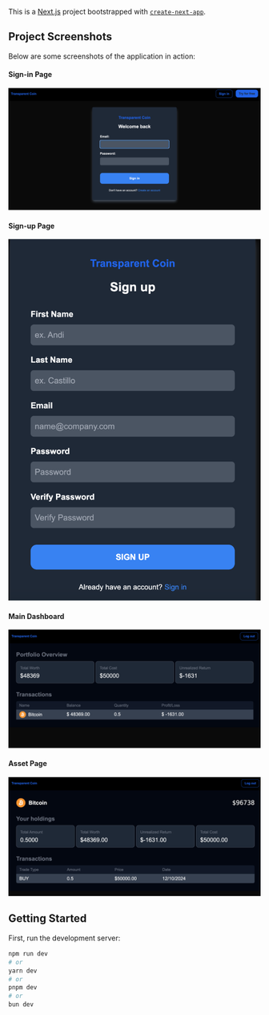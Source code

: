 This is a [Next.js](https://nextjs.org) project bootstrapped with [`create-next-app`](https://nextjs.org/docs/app/api-reference/cli/create-next-app).

## Project Screenshots

Below are some screenshots of the application in action:

#### Sign-in Page
![Sign-in Page](ScreenShotImages/SignInPage.png)

#### Sign-up Page
![Sign-up Page](ScreenShotImages/SignUpForm.png)

#### Main Dashboard
![Main Dashboard](ScreenShotImages/DashBoardPage.png)

#### Asset Page
![Asset Page](ScreenShotImages/AssetPage.png)

## Getting Started

First, run the development server:

```bash
npm run dev
# or
yarn dev
# or
pnpm dev
# or
bun dev
